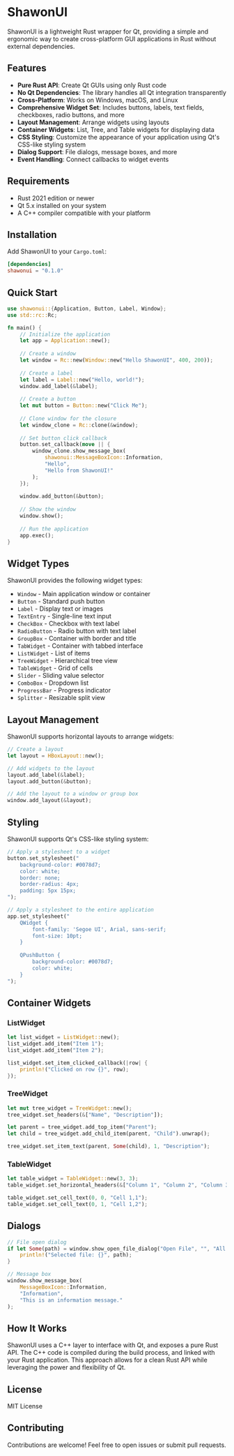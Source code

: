 # ShawonUI

ShawonUI is a lightweight Rust wrapper for Qt, providing a simple and ergonomic way to create cross-platform GUI applications in Rust without external dependencies.

## Features

- **Pure Rust API**: Create Qt GUIs using only Rust code
- **No Qt Dependencies**: The library handles all Qt integration transparently
- **Cross-Platform**: Works on Windows, macOS, and Linux
- **Comprehensive Widget Set**: Includes buttons, labels, text fields, checkboxes, radio buttons, and more
- **Layout Management**: Arrange widgets using layouts
- **Container Widgets**: List, Tree, and Table widgets for displaying data
- **CSS Styling**: Customize the appearance of your application using Qt's CSS-like styling system
- **Dialog Support**: File dialogs, message boxes, and more
- **Event Handling**: Connect callbacks to widget events

## Requirements

- Rust 2021 edition or newer
- Qt 5.x installed on your system
- A C++ compiler compatible with your platform

## Installation

Add ShawonUI to your `Cargo.toml`:

```toml
[dependencies]
shawonui = "0.1.0"
```

## Quick Start

```rust
use shawonui::{Application, Button, Label, Window};
use std::rc::Rc;

fn main() {
    // Initialize the application
    let app = Application::new();
    
    // Create a window
    let window = Rc::new(Window::new("Hello ShawonUI", 400, 200));
    
    // Create a label
    let label = Label::new("Hello, world!");
    window.add_label(&label);
    
    // Create a button
    let mut button = Button::new("Click Me");
    
    // Clone window for the closure
    let window_clone = Rc::clone(&window);
    
    // Set button click callback
    button.set_callback(move || {
        window_clone.show_message_box(
            shawonui::MessageBoxIcon::Information,
            "Hello",
            "Hello from ShawonUI!"
        );
    });
    
    window.add_button(&button);
    
    // Show the window
    window.show();
    
    // Run the application
    app.exec();
}
```

## Widget Types

ShawonUI provides the following widget types:

- `Window` - Main application window or container
- `Button` - Standard push button
- `Label` - Display text or images
- `TextEntry` - Single-line text input
- `CheckBox` - Checkbox with text label
- `RadioButton` - Radio button with text label
- `GroupBox` - Container with border and title
- `TabWidget` - Container with tabbed interface
- `ListWidget` - List of items
- `TreeWidget` - Hierarchical tree view
- `TableWidget` - Grid of cells
- `Slider` - Sliding value selector
- `ComboBox` - Dropdown list
- `ProgressBar` - Progress indicator
- `Splitter` - Resizable split view

## Layout Management

ShawonUI supports horizontal layouts to arrange widgets:

```rust
// Create a layout
let layout = HBoxLayout::new();

// Add widgets to the layout
layout.add_label(&label);
layout.add_button(&button);

// Add the layout to a window or group box
window.add_layout(&layout);
```

## Styling

ShawonUI supports Qt's CSS-like styling system:

```rust
// Apply a stylesheet to a widget
button.set_stylesheet("
    background-color: #0078d7;
    color: white;
    border: none;
    border-radius: 4px;
    padding: 5px 15px;
");

// Apply a stylesheet to the entire application
app.set_stylesheet("
    QWidget {
        font-family: 'Segoe UI', Arial, sans-serif;
        font-size: 10pt;
    }
    
    QPushButton {
        background-color: #0078d7;
        color: white;
    }
");
```

## Container Widgets

### ListWidget

```rust
let list_widget = ListWidget::new();
list_widget.add_item("Item 1");
list_widget.add_item("Item 2");

list_widget.set_item_clicked_callback(|row| {
    println!("Clicked on row {}", row);
});
```

### TreeWidget

```rust
let mut tree_widget = TreeWidget::new();
tree_widget.set_headers(&["Name", "Description"]);

let parent = tree_widget.add_top_item("Parent");
let child = tree_widget.add_child_item(parent, "Child").unwrap();

tree_widget.set_item_text(parent, Some(child), 1, "Description");
```

### TableWidget

```rust
let table_widget = TableWidget::new(3, 3);
table_widget.set_horizontal_headers(&["Column 1", "Column 2", "Column 3"]);

table_widget.set_cell_text(0, 0, "Cell 1,1");
table_widget.set_cell_text(0, 1, "Cell 1,2");
```

## Dialogs

```rust
// File open dialog
if let Some(path) = window.show_open_file_dialog("Open File", "", "All Files (*.*)") {
    println!("Selected file: {}", path);
}

// Message box
window.show_message_box(
    MessageBoxIcon::Information,
    "Information",
    "This is an information message."
);
```

## How It Works

ShawonUI uses a C++ layer to interface with Qt, and exposes a pure Rust API. The C++ code is compiled during the build process, and linked with your Rust application. This approach allows for a clean Rust API while leveraging the power and flexibility of Qt.

## License

MIT License

## Contributing

Contributions are welcome! Feel free to open issues or submit pull requests.
